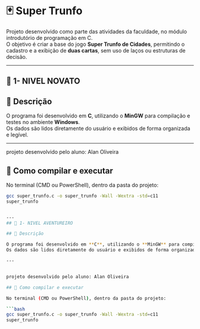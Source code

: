 # 🃏 Super Trunfo

Projeto desenvolvido como parte das atividades da faculdade, no módulo introdutório de programação em C.  
O objetivo é criar a base do jogo **Super Trunfo de Cidades**, permitindo o cadastro e a exibição de **duas cartas**, sem uso de laços ou estruturas de decisão.

---
## 🧠 1- NIVEL NOVATO

## 🧠 Descrição

O programa foi desenvolvido em **C**, utilizando o **MinGW** para compilação e testes no ambiente **Windows**.  
Os dados são lidos diretamente do usuário e exibidos de forma organizada e legível.

---


projeto desenvolvido pelo aluno: Alan Oliveira

## 🧩 Como compilar e executar

No terminal (CMD ou PowerShell), dentro da pasta do projeto:

```bash
gcc super_trunfo.c -o super_trunfo -Wall -Wextra -std=c11
super_trunfo


---
## 🧠 1- NIVEL AVENTUREIRO

## 🧠 Descrição

O programa foi desenvolvido em **C**, utilizando o **MinGW** para compilação e testes no ambiente **Windows**.  
Os dados são lidos diretamente do usuário e exibidos de forma organizada e legível.

---


projeto desenvolvido pelo aluno: Alan Oliveira

## 🧩 Como compilar e executar

No terminal (CMD ou PowerShell), dentro da pasta do projeto:

```bash
gcc super_trunfo.c -o super_trunfo -Wall -Wextra -std=c11
super_trunfo
